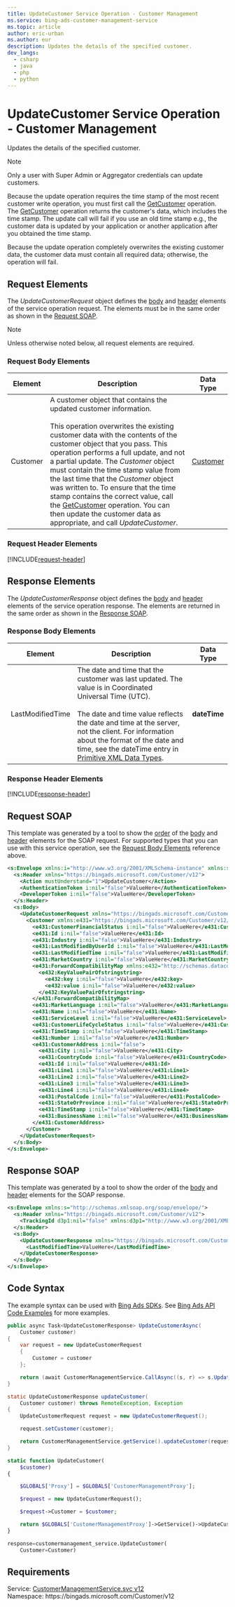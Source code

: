 ```yaml
---
title: UpdateCustomer Service Operation - Customer Management
ms.service: bing-ads-customer-management-service
ms.topic: article
author: eric-urban
ms.author: eur
description: Updates the details of the specified customer.
dev_langs: 
  - csharp
  - java
  - php
  - python
---
```

# UpdateCustomer Service Operation - Customer Management
Updates the details of the specified customer.  

> [!NOTE]
> Only a user with Super Admin or Aggregator credentials can update customers. 

Because the update operation requires the time stamp of the most recent customer write operation, you must first call the [GetCustomer](getcustomer.md) operation. The [GetCustomer](getcustomer.md) operation returns the customer's data, which includes the time stamp. The update call will fail if you use an old time stamp e.g., the customer data is updated by your application or another application after you obtained the time stamp. 

Because the update operation completely overwrites the existing customer data, the customer data must contain all required data; otherwise, the operation will fail.

## <a name="request"></a>Request Elements
The *UpdateCustomerRequest* object defines the [body](#request-body) and [header](#request-header) elements of the service operation request. The elements must be in the same order as shown in the [Request SOAP](#request-soap). 

> [!NOTE]
> Unless otherwise noted below, all request elements are required.

### <a name="request-body"></a>Request Body Elements

|Element|Description|Data Type|
|-----------|---------------|-------------|
|<a name="customer"></a>Customer|A customer object that contains the updated customer information.<br/><br/>This operation overwrites the existing customer data with the contents of the customer object that you pass. This operation performs a full update, and not a partial update. The *Customer* object must contain the time stamp value from the last time that the *Customer* object was written to. To ensure that the time stamp contains the correct value, call the [GetCustomer](getcustomer.md) operation. You can then update the customer data as appropriate, and call *UpdateCustomer*.|[Customer](customer.md)|

### <a name="request-header"></a>Request Header Elements
[!INCLUDE[request-header](./includes/request-header.md)]

## <a name="response"></a>Response Elements
The *UpdateCustomerResponse* object defines the [body](#response-body) and [header](#response-header) elements of the service operation response. The elements are returned in the same order as shown in the [Response SOAP](#response-soap).

### <a name="response-body"></a>Response Body Elements

|Element|Description|Data Type|
|-----------|---------------|-------------|
|<a name="lastmodifiedtime"></a>LastModifiedTime|The date and time that the customer was last updated. The value is in Coordinated Universal Time (UTC).<br/><br/>The date and time value reflects the date and time at the server, not the client. For information about the format of the date and time, see the dateTime entry in [Primitive XML Data Types](https://go.microsoft.com/fwlink/?linkid=859198).|**dateTime**|

### <a name="response-header"></a>Response Header Elements
[!INCLUDE[response-header](./includes/response-header.md)]

## <a name="request-soap"></a>Request SOAP
This template was generated by a tool to show the [order](../guides/services-protocol.md#element-order) of the [body](#request-body) and [header](#request-header) elements for the SOAP request. For supported types that you can use with this service operation, see the [Request Body Elements](#request-header) reference above.

```xml
<s:Envelope xmlns:i="http://www.w3.org/2001/XMLSchema-instance" xmlns:s="http://schemas.xmlsoap.org/soap/envelope/">
  <s:Header xmlns="https://bingads.microsoft.com/Customer/v12">
    <Action mustUnderstand="1">UpdateCustomer</Action>
    <AuthenticationToken i:nil="false">ValueHere</AuthenticationToken>
    <DeveloperToken i:nil="false">ValueHere</DeveloperToken>
  </s:Header>
  <s:Body>
    <UpdateCustomerRequest xmlns="https://bingads.microsoft.com/Customer/v12">
      <Customer xmlns:e431="https://bingads.microsoft.com/Customer/v12/Entities" i:nil="false">
        <e431:CustomerFinancialStatus i:nil="false">ValueHere</e431:CustomerFinancialStatus>
        <e431:Id i:nil="false">ValueHere</e431:Id>
        <e431:Industry i:nil="false">ValueHere</e431:Industry>
        <e431:LastModifiedByUserId i:nil="false">ValueHere</e431:LastModifiedByUserId>
        <e431:LastModifiedTime i:nil="false">ValueHere</e431:LastModifiedTime>
        <e431:MarketCountry i:nil="false">ValueHere</e431:MarketCountry>
        <e431:ForwardCompatibilityMap xmlns:e432="http://schemas.datacontract.org/2004/07/System.Collections.Generic" i:nil="false">
          <e432:KeyValuePairOfstringstring>
            <e432:key i:nil="false">ValueHere</e432:key>
            <e432:value i:nil="false">ValueHere</e432:value>
          </e432:KeyValuePairOfstringstring>
        </e431:ForwardCompatibilityMap>
        <e431:MarketLanguage i:nil="false">ValueHere</e431:MarketLanguage>
        <e431:Name i:nil="false">ValueHere</e431:Name>
        <e431:ServiceLevel i:nil="false">ValueHere</e431:ServiceLevel>
        <e431:CustomerLifeCycleStatus i:nil="false">ValueHere</e431:CustomerLifeCycleStatus>
        <e431:TimeStamp i:nil="false">ValueHere</e431:TimeStamp>
        <e431:Number i:nil="false">ValueHere</e431:Number>
        <e431:CustomerAddress i:nil="false">
          <e431:City i:nil="false">ValueHere</e431:City>
          <e431:CountryCode i:nil="false">ValueHere</e431:CountryCode>
          <e431:Id i:nil="false">ValueHere</e431:Id>
          <e431:Line1 i:nil="false">ValueHere</e431:Line1>
          <e431:Line2 i:nil="false">ValueHere</e431:Line2>
          <e431:Line3 i:nil="false">ValueHere</e431:Line3>
          <e431:Line4 i:nil="false">ValueHere</e431:Line4>
          <e431:PostalCode i:nil="false">ValueHere</e431:PostalCode>
          <e431:StateOrProvince i:nil="false">ValueHere</e431:StateOrProvince>
          <e431:TimeStamp i:nil="false">ValueHere</e431:TimeStamp>
          <e431:BusinessName i:nil="false">ValueHere</e431:BusinessName>
        </e431:CustomerAddress>
      </Customer>
    </UpdateCustomerRequest>
  </s:Body>
</s:Envelope>
```

## <a name="response-soap"></a>Response SOAP
This template was generated by a tool to show the order of the [body](#response-body) and [header](#response-header) elements for the SOAP response.

```xml
<s:Envelope xmlns:s="http://schemas.xmlsoap.org/soap/envelope/">
  <s:Header xmlns="https://bingads.microsoft.com/Customer/v12">
    <TrackingId d3p1:nil="false" xmlns:d3p1="http://www.w3.org/2001/XMLSchema-instance">ValueHere</TrackingId>
  </s:Header>
  <s:Body>
    <UpdateCustomerResponse xmlns="https://bingads.microsoft.com/Customer/v12">
      <LastModifiedTime>ValueHere</LastModifiedTime>
    </UpdateCustomerResponse>
  </s:Body>
</s:Envelope>
```

## <a name="example"></a>Code Syntax
The example syntax can be used with [Bing Ads SDKs](../guides/client-libraries.md). See [Bing Ads API Code Examples](../guides/code-examples.md) for more examples.
```csharp
public async Task<UpdateCustomerResponse> UpdateCustomerAsync(
	Customer customer)
{
	var request = new UpdateCustomerRequest
	{
		Customer = customer
	};

	return (await CustomerManagementService.CallAsync((s, r) => s.UpdateCustomerAsync(r), request));
}
```
```java
static UpdateCustomerResponse updateCustomer(
	Customer customer) throws RemoteException, Exception
{
	UpdateCustomerRequest request = new UpdateCustomerRequest();

	request.setCustomer(customer);

	return CustomerManagementService.getService().updateCustomer(request);
}
```
```php
static function UpdateCustomer(
	$customer)
{

	$GLOBALS['Proxy'] = $GLOBALS['CustomerManagementProxy'];

	$request = new UpdateCustomerRequest();

	$request->Customer = $customer;

	return $GLOBALS['CustomerManagementProxy']->GetService()->UpdateCustomer($request);
}
```
```python
response=customermanagement_service.UpdateCustomer(
	Customer=Customer)
```

## Requirements
Service: [CustomerManagementService.svc v12](https://clientcenter.api.bingads.microsoft.com/Api/CustomerManagement/v12/CustomerManagementService.svc)  
Namespace: https\://bingads.microsoft.com/Customer/v12  

